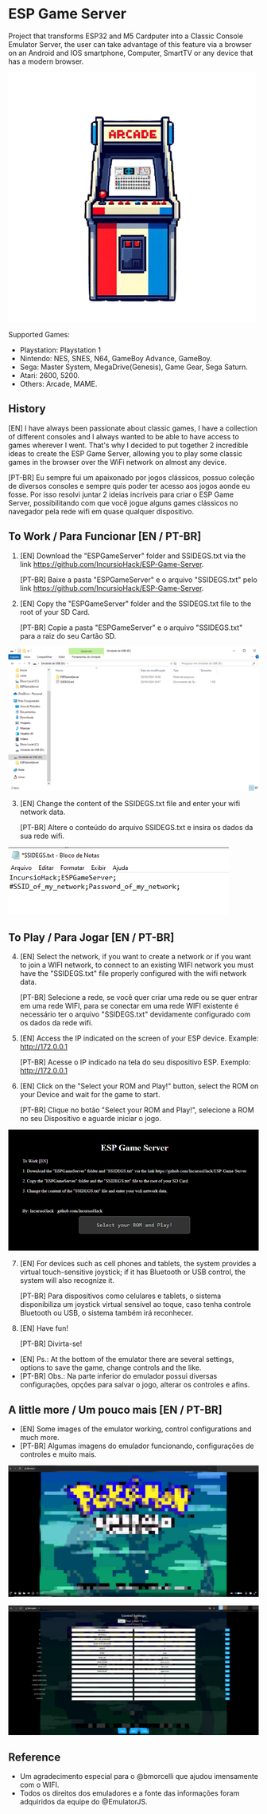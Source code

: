 # ESP Game Server
 Project that transforms ESP32 and M5 Cardputer into a Classic Console Emulator Server, the user can take advantage of this feature via a browser on an Android and IOS smartphone, Computer, SmartTV or any device that has a modern browser.

![SDLogo](https://github.com/IncursioHack/ESP-Game-Server/blob/main/img/EGS-ImagemPrincipal.png)

Supported Games:

* Playstation: Playstation 1
* Nintendo: NES, SNES, N64, GameBoy Advance, GameBoy.
* Sega: Master System, MegaDrive(Genesis), Game Gear, Sega Saturn.
* Atari: 2600, 5200.
* Others: Arcade, MAME.

## History
[EN] I have always been passionate about classic games, I have a collection of different consoles and I always wanted to be able to have access to games wherever I went. That's why I decided to put together 2 incredible ideas to create the ESP Game Server, allowing you to play some classic games in the browser over the WiFi network on almost any device.

[PT-BR] Eu sempre fui um apaixonado por jogos clássicos, possuo coleção de diversos consoles e sempre quis poder ter acesso aos jogos aonde eu fosse. Por isso resolvi juntar 2 ideias incríveis para criar o ESP Game Server, possibilitando com que você jogue alguns games clássicos no navegador pela rede wifi em quase qualquer dispositivo.

## To Work / Para Funcionar  [EN / PT-BR]
1. [EN] Download the "ESPGameServer" folder and SSIDEGS.txt via the link https://github.com/IncursioHack/ESP-Game-Server.

   [PT-BR] Baixe a pasta "ESPGameServer" e o arquivo "SSIDEGS.txt" pelo link https://github.com/IncursioHack/ESP-Game-Server.

2. [EN] Copy the "ESPGameServer" folder and the SSIDEGS.txt file to the root of your SD Card.

   [PT-BR] Copie a pasta "ESPGameServer" e o arquivo "SSIDEGS.txt" para a raiz do seu Cartão SD.

![SDCardEGS](https://github.com/IncursioHack/ESP-Game-Server/blob/main/img/EGS-PastaMicroSD.png)

3. [EN] Change the content of the SSIDEGS.txt file and enter your wifi network data.

   [PT-BR] Altere o conteúdo do arquivo SSIDEGS.txt e insira os dados da sua rede wifi.

![SSIDEGS](https://github.com/IncursioHack/ESP-Game-Server/blob/main/img/EGS-LoginSenhaWifi.png)
 
## To Play / Para Jogar [EN / PT-BR]
4. [EN] Select the network, if you want to create a network or if you want to join a WIFI network, to connect to an existing WIFI network you must have the "SSIDEGS.txt" file properly configured with the wifi network data.

   [PT-BR] Selecione a rede, se você quer criar uma rede ou se quer entrar em uma rede WIFI, para se conectar em uma rede WIFI existente é necessário ter o arquivo "SSIDEGS.txt" devidamente configurado com os dados da rede wifi.

5. [EN] Access the IP indicated on the screen of your ESP device.
Example: http://172.0.0.1

   [PT-BR] Acesse o IP indicado na tela do seu dispositivo ESP.
Exemplo:  http://172.0.0.1

6. [EN] Click on the "Select your ROM and Play!" button, select the ROM on your Device and wait for the game to start.

   [PT-BR] Clique no botão "Select your ROM and Play!", selecione a ROM no seu Dispositivo e aguarde iniciar o jogo.

![BrowserEGS](https://github.com/IncursioHack/ESP-Game-Server/blob/main/img/EGS-CapturaBrowser.png)

7. [EN] For devices such as cell phones and tablets, the system provides a virtual touch-sensitive joystick; if it has Bluetooth or USB control, the system will also recognize it.

   [PT-BR] Para dispositivos como celulares e tablets, o sistema disponibiliza um joystick virtual sensível ao toque, caso tenha controle Bluetooth ou USB, o sistema também irá reconhecer.
   
8. [EN] Have fun!

   [PT-BR] Divirta-se!
   
* [EN] Ps.: At the bottom of the emulator there are several settings, options to save the game, change controls and the like.
* [PT-BR] Obs.: Na parte inferior do emulador possui diversas configurações, opções para salvar o jogo, alterar os controles e afins.

## A little more / Um pouco mais [EN / PT-BR]

* [EN] Some images of the emulator working, control configurations and much more.
* [PT-BR] Algumas imagens do emulador funcionando, configurações de controles e muito mais.


![EmulatorEGS](https://github.com/IncursioHack/ESP-Game-Server/blob/main/img/EGS-Emulador.png)


![JoystickEGS](https://github.com/IncursioHack/ESP-Game-Server/blob/main/img/EGS-Controles.png)

## Reference
* Um agradecimento especial para o @bmorcelli que ajudou imensamente com o WIFI.
* Todos os direitos dos emuladores e a fonte das informações foram adquiridos da equipe do @EmulatorJS.

